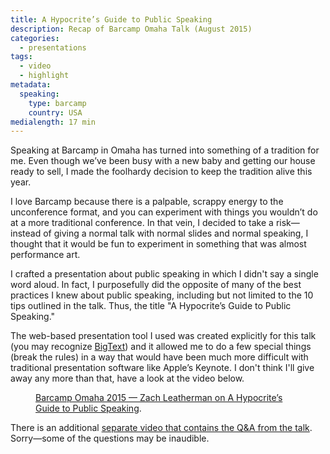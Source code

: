 ```yaml
---
title: A Hypocrite’s Guide to Public Speaking
description: Recap of Barcamp Omaha Talk (August 2015)
categories:
  - presentations
tags:
  - video
  - highlight
metadata:
  speaking:
    type: barcamp
    country: USA
medialength: 17 min
---
```


Speaking at Barcamp in Omaha has turned into something of a tradition for me. Even though we’ve been busy with a new baby and getting our house ready to sell, I made the foolhardy decision to keep the tradition alive this year.

I love Barcamp because there is a palpable, scrappy energy to the unconference format, and you can experiment with things you wouldn’t do at a more traditional conference. In that vein, I decided to take a risk—instead of giving a normal talk with normal slides and normal speaking, I thought that it would be fun to experiment in something that was almost performance art.

I crafted a presentation about public speaking in which I didn't say a single word aloud.  In fact, I purposefully did the opposite of many of the best practices I knew about public speaking, including but not limited to the 10 tips outlined in the talk. Thus, the title "A Hypocrite’s Guide to Public Speaking."

The web-based presentation tool I used was created explicitly for this talk (you may recognize [BigText](/web/bigtext-makes-text-big/)) and it allowed me to do a few special things (break the rules) in a way that would have been much more difficult with traditional presentation software like Apple’s Keynote. I don't think I'll give away any more than that, have a look at the video below.

<figure>
	<div><youtube-lite-player @slug="uH_-_mrksV4" @label="{{ title }}"></youtube-lite-player></div>
	<figcaption><a href="https://www.youtube.com/watch?v=uH_-_mrksV4">Barcamp Omaha 2015 &mdash; Zach Leatherman on A Hypocrite’s Guide to Public Speaking</a>.</figcaption>
</figure>

There is an additional [separate video that contains the Q&A from the talk](https://www.youtube.com/watch?v=CKZNRzKNK70). Sorry—some of the questions may be inaudible.
